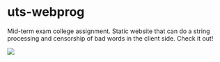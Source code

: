 # uts-webprog
Mid-term exam college assignment. Static website that can do a string processing and censorship of bad words in the client side. Check it out!

![](https://screenshotapi.net/api/v1/screenshot?url=uts-webprog.now.sh&width=1366&height=768&output=image)
